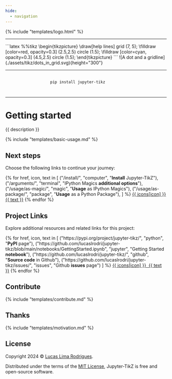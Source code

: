 ```yaml
---
hide:
  - navigation
---
```


{% include "templates/logo.html" %}

---

<div style="display: flex; justify-content: center; align-items: center; column-gap: 1em; margin: 0 auto; flex-wrap: wrap" markdown>
```latex
%%tikz
\begin{tikzpicture}
    \draw[help lines] grid (7, 5);
     \filldraw [color=red, opacity=0.3] (2.5,2.5) circle (1.5);
     \filldraw [color=cyan, opacity=0.3] (4.5,2.5) circle (1.5);
\end{tikzpicture}
```
![A dot and a gridline](./assets/tikz/dots_in_grid.svg){height="300"}
</div>


---

<div style="display: flex; justify-content: center; margin: 0 auto;">
<pre style="min-width: 16em; height: 2em;">
<code class="language-shell">pip install jupyter-tikz</code>
</pre>
</div>


---

# Getting started

{{ description }}

{% include "templates/basic-usage.md" %}

## Next steps

Choose the following links to continue your journey:

<div class="grid">
  {% for href, icon, text in [
    ("/install/", "computer", "<strong>Install</strong> Jupyter-TikZ"), 
    ("/arguments/", "terminal", "IPython Magics <strong>additional options</strong>"),
    ("/usage/as-magic/", "magic", "<strong>Usage</strong> as IPython Magics"), 
    ("/usage/as-package/", "package", "<strong>Usage</strong> as a Python Package"), 
  ] %}
    <a class="card card-link" href="{{ href }}"><span class="twemoji">{{ icons[icon] }}</span> {{ text }}</a>
  {% endfor %}
</div>

## Project Links

Explore additional resources and related links for this project:

<div class="grid">
 {% for href, icon, text in [
  ("https://pypi.org/project/jupyter-tikz/", "python", "<strong>PyPI</strong> page"),
  ("https://github.com/lucaslrodri/jupyter-tikz/blob/main/notebooks/GettingStarted.ipynb", "jupyter", "Getting Started <strong>notebook</strong>"),
  ("https://github.com/lucaslrodri/jupyter-tikz/", "github", "<strong>Source code</strong> in Github"),
  ("https://github.com/lucaslrodri/jupyter-tikz/issues/", "issues", "Github <strong>issues</strong> page")
 ] %}
  <a class="card card-link" href="{{ href }}"><span class="twemoji">{{ icons[icon] }}</span>&nbsp; {{ text }}</a>
 {% endfor %}
</div>

## Contribute

{% include "templates/contribute.md" %}

## Thanks

{% include "templates/motivation.md" %}

## License

Copyright 2024 © [Lucas Lima Rodrigues](https://github.com/lucaslrodri).

Distributed under the terms of the [MIT License](./about/license.md), Jupyter-TikZ is free and open-source software.
